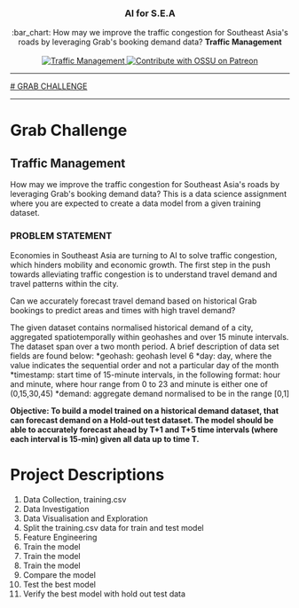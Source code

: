 <h3 align="center">AI for S.E.A</h3>
<p align="center">
  :bar_chart: How may we improve the traffic congestion for Southeast Asia's roads by leveraging Grab's booking demand data? <strong>Traffic Management</strong>
  <br><br>
  <a href="https://www.aiforsea.com/">
    <img alt="Traffic Management" src="https://static.wixstatic.com/media/397bed_5d7ca71009b54dcf895b447920495d40~mv2.png/v1/fill/w_305,h_305,al_c,q_80,usm_0.66_1.00_0.01/Grab%20EDM_Safety.webp">
  </a>
  <a href="https://www.patreon.com/ossu">
	  <img alt="Contribute with OSSU on Patreon" src="https://img.shields.io/badge/Patreon-contribute-yellow.svg">
  </a>
</p>

___

<a href='https://www.aiforsea.com/'># GRAB CHALLENGE</a>
___

# Grab Challenge

## Traffic Management
How may we improve the traffic congestion for Southeast Asia's roads by leveraging Grab's booking demand data? This is a data science assignment where you are expected to create a data model from a given training dataset.

### PROBLEM STATEMENT
Economies in Southeast Asia are turning to AI to solve traffic congestion, which hinders mobility and economic growth. The first step in the push towards alleviating traffic congestion is to understand travel demand and travel patterns within the city.

Can we accurately forecast travel demand based on historical Grab bookings to predict areas and times with high travel demand?


The given dataset contains normalised historical demand of a city, aggregated spatiotemporally within geohashes and over 15 minute intervals. The dataset span over a two month period. A brief description of data set fields are found below:
*geohash: geohash level 6
*day: day, where the value indicates the sequential order and not a particular day of the month
*timestamp: start time of 15-minute intervals, in the following format: hour and minute, where hour range from 0 to 23 and minute is either one of (0,15,30,45)
*demand: aggregate demand normalised to be in the range [0,1]

**Objective: To build a model trained on a historical demand dataset, that can forecast demand on a Hold-out test dataset. The model should be able to accurately forecast ahead by T+1 and T+5 time intervals (where each interval is 15-min) given all data up to time T.**

# Project Descriptions
1. Data Collection, training.csv
2. Data Investigation
3. Data Visualisation and Exploration
4. Split the training.csv data for train and test model
5. Feature Engineering
6. Train the model
7. Train the model
8. Train the model
9. Compare the model
10. Test the best model
11. Verify the best model with hold out test data
